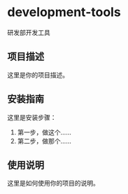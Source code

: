 # development-tools
研发部开发工具
## 项目描述
这里是你的项目描述。

## 安装指南
这里是安装步骤：
1. 第一步，做这个……
2. 第二步，做那个……

## 使用说明
这里是如何使用你的项目的说明。
